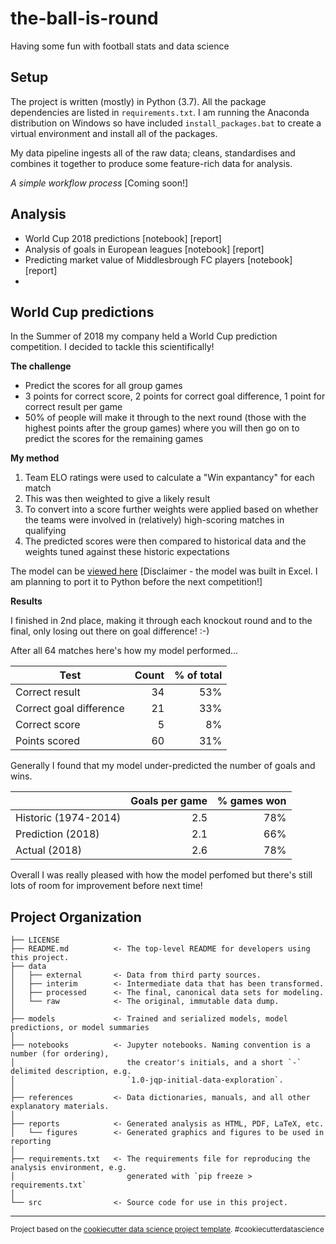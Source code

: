 the-ball-is-round
==============================

Having some fun with football stats and data science



## Setup

The project is written (mostly) in Python (3.7). All the package dependencies are listed in `requirements.txt`. I am running 
the Anaconda distribution on Windows so have included `install_packages.bat` to create a virtual environment and install all of the packages.

My data pipeline ingests all of the raw data; cleans, standardises and combines it together to produce some  feature-rich data for analysis.

_A simple workflow process_ [Coming soon!]



## Analysis

* World Cup 2018 predictions [notebook] [report]
* Analysis of goals in European leagues [notebook] [report]
* Predicting market value of Middlesbrough FC players [notebook] [report]
* 



## World Cup predictions

In the Summer of 2018 my company held a World Cup prediction competition. I decided to tackle this scientifically!

__The challenge__
- Predict the scores for all group games
- 3 points for correct score, 2 points for correct goal difference, 1 point for correct result per game
- 50% of people will make it through to the next round (those with the highest points after the group games) where you will then go on to predict the scores for the remaining games

__My method__
1. Team ELO ratings were used to calculate a "Win expantancy" for each match
2. This was then weighted to give a likely result
3. To convert into a score further weights were applied based on whether the teams were involved in (relatively) high-scoring matches in qualifying
4. The predicted scores were then compared to historical data and the weights tuned against these historic expectations

The model can be [viewed here](
https://github.com/deacona/the-ball-is-round/blob/master/models/World%20cup%202018%20CALC.xlsx)
[Disclaimer - the model was built in Excel. I am planning to port it to Python before the next competition!]

__Results__

I finished in 2nd place, making it through each knockout round and to the final, only losing out there on goal difference! :-)

After all 64 matches here's how my model performed...

|Test|Count|% of total|
|-----|-----:|-----:|
|Correct result|34|53%|
|Correct goal difference|21|33%|
|Correct score|5|8%|
|Points scored|60|31%|
    
Generally I found that my model under-predicted the number of goals and wins.

||Goals per game|% games won|
|-----|-----:|-----:|
|Historic (1974-2014)|2.5|78%|
|Prediction (2018)|2.1|66%|
|Actual (2018)|2.6|78%|


Overall I was really pleased with how the model perfomed but there's still lots of room for improvement before next time!



Project Organization
------------

    ├── LICENSE
    ├── README.md          <- The top-level README for developers using this project.
    ├── data
    │   ├── external       <- Data from third party sources.
    │   ├── interim        <- Intermediate data that has been transformed.
    │   ├── processed      <- The final, canonical data sets for modeling.
    │   └── raw            <- The original, immutable data dump.
    │
    ├── models             <- Trained and serialized models, model predictions, or model summaries
    │
    ├── notebooks          <- Jupyter notebooks. Naming convention is a number (for ordering),
    │                         the creator's initials, and a short `-` delimited description, e.g.
    │                         `1.0-jqp-initial-data-exploration`.
    │
    ├── references         <- Data dictionaries, manuals, and all other explanatory materials.
    │
    ├── reports            <- Generated analysis as HTML, PDF, LaTeX, etc.
    │   └── figures        <- Generated graphics and figures to be used in reporting
    │
    ├── requirements.txt   <- The requirements file for reproducing the analysis environment, e.g.
    │                         generated with `pip freeze > requirements.txt`
    │
    └── src                <- Source code for use in this project.


--------

<p><small>Project based on the <a target="_blank" href="https://drivendata.github.io/cookiecutter-data-science/">cookiecutter data science project template</a>. #cookiecutterdatascience</small></p>